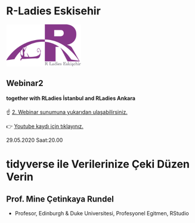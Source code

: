# R-Ladies Eskisehir 



<img src="https://github.com/bkanx/R-Ladies-EskisehR-Stickers/blob/master/Init.png" width="200"> 

## Webinar2

#### together with RLadies İstanbul and RLadies Ankara

:point_up:  [2. Webinar sunumuna yukarıdan ulaşabilirsiniz. ]()

:point_right:  [Youtube kaydı için tıklayınız.](https://www.youtube.com/watch?v=A-zCgrfDavI&t=3856s)



29.05.2020 Saat:20.00

# tidyverse ile Verilerinize Çeki Düzen Verin

## Prof. Mine Çetinkaya Rundel

  - Profesor, Edinburgh & Duke Universitesi, Profesyonel Egitmen, RStudio
